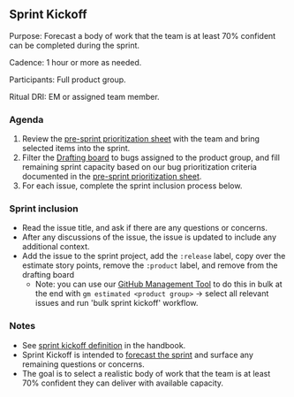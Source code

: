 ## Sprint Kickoff

Purpose: Forecast a body of work that the team is at least 70% confident can be completed during the sprint.

Cadence: 1 hour or more as needed.

Participants: Full product group.

Ritual DRI: EM or assigned team member.

### Agenda
1. Review the [pre-sprint prioritization sheet](https://docs.google.com/spreadsheets/d/1DlSiRv0HVT2ANuBb08knEg_GCCAMEzE1RlKevGCFA20/edit?usp=sharing) with the team and bring selected items into the sprint.
2. Filter the [Drafting board](https://github.com/orgs/fleetdm/projects/67) to bugs assigned to the product group, and fill remaining sprint capacity based on our bug prioritization criteria documented in the [pre-sprint prioritization sheet](https://docs.google.com/spreadsheets/d/1DlSiRv0HVT2ANuBb08knEg_GCCAMEzE1RlKevGCFA20/edit?usp=sharing).
3. For each issue, complete the sprint inclusion process below.

### Sprint inclusion 
- Read the issue title, and ask if there are any questions or concerns.
- After any discussions of the issue, the issue is updated to include any additional context. 
- Add the issue to the sprint project, add the `:release` label, copy over the estimate story points, remove the `:product` label, and remove from the drafting board
  - Note: you can use our [GitHub Management Tool](https://github.com/fleetdm/fleet/tree/main/tools/github-manage) to do this in bulk at the end with `gm estimated <product group>` -> select all relevant issues and run 'bulk sprint kickoff' workflow. 

### Notes
- See [sprint kickoff definition](https://fleetdm.com/handbook/company/product-groups#sprint-ceremonies) in the handbook.
- Sprint Kickoff is intended to [forecast the sprint](https://www.scrum.org/resources/commitment-vs-forecast) and surface any remaining questions or concerns. 
- The goal is to select a realistic body of work that the team is at least 70% confident they can deliver with available capacity.
